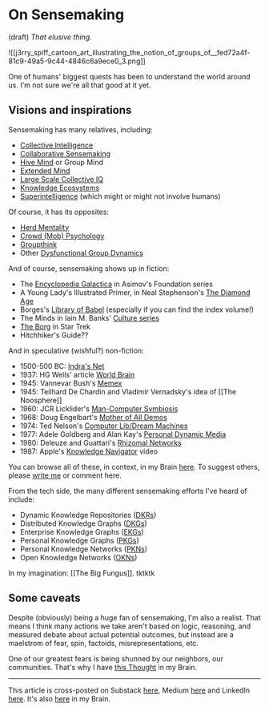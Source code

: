 # On Sensemaking
 (draft) 
*That elusive thing.* 

![[j3rry_spiff_cartoon_art_illustrating_the_notion_of_groups_of__fed72a4f-81c9-49a5-9c44-4846c6a9ece0_3.png]]

One of humans' biggest quests has been to understand the world around us. I'm not sure we're all that good at it yet. 
## Visions and inspirations 
Sensemaking has many relatives, including: 

- [Collective Intelligence](https://bra.in/9q5WVv) 
- [Collaborative Sensemaking](https://bra.in/5pKkrp) 
- [Hive Mind](https://bra.in/3jY98A) or Group Mind 
- [Extended Mind](https://bra.in/8vADRa) 
- [Large Scale Collective IQ](https://bra.in/5px926) 
- [Knowledge Ecosystems](https://bra.in/8jYWD2) 
- [Superintelligence](https://bra.in/7j8bKk) (which might or might not involve humans) 

Of course, it has its opposites: 

- [Herd Mentality](https://en.wikipedia.org/wiki/Herd_mentality) 
- [Crowd (Mob) Psychology](https://bra.in/8jrE65) 
- [Groupthink](https://bra.in/8jkM4w) 
- Other [Dysfunctional Group Dynamics](https://bra.in/7qZzYB) 

And of course, sensemaking shows up in fiction: 

- The [Encyclopedia Galactica](https://en.wikipedia.org/wiki/Encyclopedia_Galactica) in Asimov's Foundation series 
- A Young Lady's Illustrated Primer, in Neal Stephenson's [The Diamond Age](https://en.wikipedia.org/wiki/The_Diamond_Age) 
- Borges's [Library of Babel](http://en.wikipedia.org/wiki/The_Library_of_Babel) (especially if you can find the index volume!) 
- The Minds in Iain M. Banks' [Culture series](https://en.wikipedia.org/wiki/Culture_series) 
- [The Borg](http://en.wikipedia.org/wiki/Borg_(Star_Trek)) in Star Trek 
- Hitchhiker's Guide?? 

And in speculative (wishful?) non-fiction: 

- 1500-500 BC: [Indra's Net](http://en.wikipedia.org/wiki/Indra's_net) 
- 1937: HG Wells' article [World Brain](https://en.wikipedia.org/wiki/World_Brain) 
- 1945: Vannevar Bush's [Memex](https://en.wikipedia.org/wiki/Memex) 
- 1945: Teilhard De Chardin and Vladimir Vernadsky's idea of [[The Noosphere]] 
- 1960: JCR Licklider's [Man-Computer Symbiosis](https://groups.csail.mit.edu/medg/people/psz/Licklider.html) 
- 1968: Doug Engelbart's [Mother of All Demos](https://en.wikipedia.org/wiki/The_Mother_of_All_Demos) 
- 1974: Ted Nelson's [Computer Lib/Dream Machines](https://en.wikipedia.org/wiki/Computer_Lib/Dream_Machines) 
- 1977: Adele Goldberg and Alan Kay's [Personal Dynamic Media](https://augmentingcognition.com/assets/Kay1977.pdf) 
- 1980: Deleuze and Guattari's [Rhizomal Networks](http://en.wikipedia.org/wiki/Rhizome_(philosophy)) 
- 1987: Apple's [Knowledge Navigator](https://www.youtube.com/watch?v=umJsITGzXd0) video 

You can browse all of these, in context, in my Brain [here](https://bra.in/2pxbo6). To suggest others, please [write me](mailto:sociate@gmail.com) or comment here. 

From the tech side, the many different sensemaking efforts I've heard of include: 

- Dynamic Knowledge Repositories ([DKRs](https://bra.in/6jg32r)) 
- Distributed Knowledge Graphs ([DKGs](https://bra.in/6vP3G9)) 
- Enterprise Knowledge Graphs ([EKGs](https://bra.in/7pK43B)) 
- Personal Knowledge Graphs ([PKGs](https://bra.in/4pR8Wy)) 
- Personal Knowledge Networks ([PKNs](https://bra.in/2vmaeJ)) 
- Open Knowledge Networks ([OKNs](https://bra.in/7qw9GD)) 

In my imagination: [[The Big Fungus]]. tktktk 

## Some caveats 

Despite (obviously) being a huge fan of sensemaking, I'm also a realist. That means I think many actions we take aren't based on logic, reasoning, and measured debate about actual potential outcomes, but instead are a maelstrom of fear, spin, factoids, misrepresentations, etc. 

One of our greatest fears is being shunned by our neighbors, our communities. That's why I have [this Thought](https://bra.in/2vPB9q) in my Brain. 

--- 
This article is cross-posted on Substack [here](), Medium [here]() and LinkedIn [here](). It's also [here]() in my Brain.  
